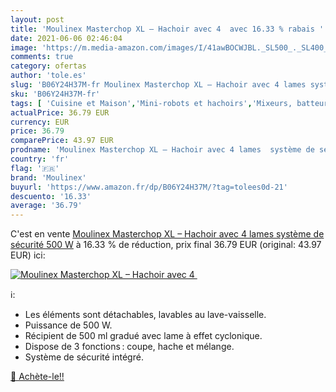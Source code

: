 ```yaml
---
layout: post
title: 'Moulinex Masterchop XL – Hachoir avec 4  avec 16.33 % rabais '
date: 2021-06-06 02:46:04
image: 'https://m.media-amazon.com/images/I/41awBOCWJBL._SL500_._SL400_.jpg'
comments: true
category: ofertas
author: 'tole.es'
slug: 'B06Y24H37M-fr Moulinex Masterchop XL – Hachoir avec 4 lames système de...'
sku: 'B06Y24H37M-fr'
tags: [ 'Cuisine et Maison','Mini-robots et hachoirs','Mixeurs, batteurs et robots multifonctions','Petit électroménager','Robots ménagers','moulinex', ]
actualPrice: 36.79 EUR
currency: EUR
price: 36.79
comparePrice: 43.97 EUR
prodname: 'Moulinex Masterchop XL – Hachoir avec 4 lames  système de sécurité  500 W'
country: 'fr'
flag: '🇫🇷'
brand: 'Moulinex'
buyurl: 'https://www.amazon.fr/dp/B06Y24H37M/?tag=tolees0d-21'
descuento: '16.33'
average: '36.79'
---
```


C'est en vente [Moulinex Masterchop XL – Hachoir avec 4 lames  système de sécurité  500 W](https://www.amazon.fr/dp/B06Y24H37M/?tag=tolees0d-21)  à  16.33 % de réduction, prix final  36.79 EUR (original: 43.97 EUR) ici:

[![Moulinex Masterchop XL – Hachoir avec 4 ](https://m.media-amazon.com/images/I/41awBOCWJBL._SL500_._SL400_.jpg)](https://www.amazon.fr/dp/B06Y24H37M/?tag=tolees0d-21)

ℹ️:

- Les éléments sont détachables, lavables au lave-vaisselle.
- Puissance de 500 W.
- Récipient de 500 ml gradué avec lame à effet cyclonique.
- Dispose de 3 fonctions : coupe, hache et mélange.
- Système de sécurité intégré.

[🛒 Achète-le!!](https://www.amazon.fr/dp/B06Y24H37M/?tag=tolees0d-21)
